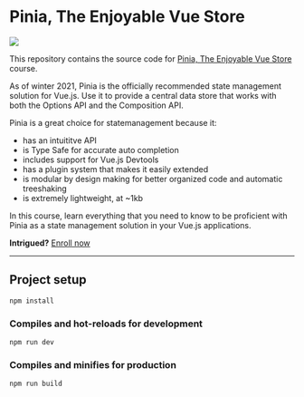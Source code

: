 # Pinia, The Enjoyable Vue Store 

[![](https://vueschool.io/media/bc6229f7525d1df7f87bd22604eaa468/Pinia_not-transparent.png)](https://vueschool.io/courses/pinia-the-enjoyable-vue-store)

This repository contains the source code for [Pinia, The Enjoyable Vue Store](https://vueschool.io/courses/pinia-the-enjoyable-vue-store) course.

As of winter 2021, Pinia is the officially recommended state management solution for Vue.js. Use it to provide a central data store that works with both the Options API and the Composition API. 

Pinia is a great choice for statemanagement because it:

* has an intuititve API
* is Type Safe for accurate auto completion
* includes support for Vue.js Devtools
* has a plugin system that makes it easily extended
* is modular by design making for better organized code and automatic treeshaking
* is extremely lightweight, at ~1kb

In this course, learn everything that you need to know to be proficient with Pinia as a state management solution in your Vue.js applications.

**Intrigued?**
[Enroll now](https://vueschool.io/courses/pinia-the-enjoyable-vue-store)

---

## Project setup
```
npm install
```

### Compiles and hot-reloads for development
```
npm run dev
```

### Compiles and minifies for production
```
npm run build
```
